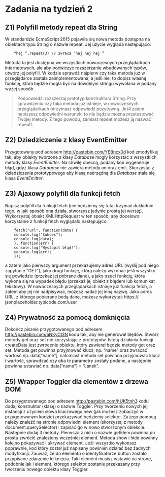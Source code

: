 # Zadania na tydzień 2

## Z1) Polyfill metody repeat dla String

W standardzie EcmaScript 2015 pojawiła się nowa metoda dostępna na obiektach typu
String o nazwie repeat. Jej użycie wygląda następująco:

        “hej ”.repeat(3) // zwraca “hej hej hej ”
    
Metoda ta jest dostępna we wszystkich nowoczesnych przeglądarkach internetowych, ale
aby poćwiczyć rozszerzanie wbudowanych typów, utwórz jej polyfill. W kodzie sprawdź
najpierw czy taka metoda już w przeglądarce została zaimplementowana, a jeśli nie, to
dopisz własną funkcję, która będzie mogła być na dowolnym stringu wywołana w podany
wyżej sposób.

>Podpowiedź: rozszerzaj prototyp konstruktora String. Przy sprawdzeniu czy
taka metoda już istnieje, w nowoczesnych przeglądarkach otrzymasz odpowiedź
pozytywną. Jeśli zatem napiszesz odpowiedni warunek, to nie będzie można przetestować
Twojej metody. Z tego powodu, zamiast repeat możesz ją nazwać repeatt.


## Z2) Dziedziczenie z klasy EventEmitter

Przygotowany pod adresem http://pastebin.com/YEBncx0d kod zmodyfikuj tak, aby obiekty
tworzone z klasy _Database_ mogły korzystać z wszystkich metody klasy _EventEmitter_. Na
chwilę obecną, podany kod wygeneruje błąd, gdyż klasa _Database_ nie zawiera metody on
oraz emit. Skorzystaj z dziedziczenia prototypowego aby klasą nadrzędną dla _Database_
stała się klasa _EventEmitter_.

## Z3) Ajaxowy polyfill dla funkcji fetch

Napisz polyfill dla funkcji fetch (nie będziemy się tutaj trzymać dokładnie tego, w jaki
sposób ona działa, stworzysz jedynie prostą jej wersję). Wykorzystaj obiekt
XMLHttpRequest w ten sposób, aby docelowo korzystanie z funkcji fetch wyglądało
następująco:

        fetch("url", function(data) {
        console.log("Sukces");
        console.log(data);
        }, function(err) {
        console.log("Wystąpił błąd!");
        console.log(err);
        });
    
a zatem jako pierwszy argument przekazujemy adres URL (wyślij pod niego zapytanie
"GET"), jako drugi funkcję, którą należy wykonać jeśli wszystko się powiedzie (przekaż jej
pobrane dane), a jako trzeci funkcję, która wykona się na wypadek błędu (przekaż jej
obiekt z błędem lub komunikat tekstowy). W nowoczesnych przeglądarkach istnieje już
funkcja fetch, a zatem aby jej nie nadpisywać, możesz nadać jej inną nazwę. Jako adres
URL, z którego pobierane bedą dane, możesz wykorzytać https://
jsonplaceholder.typicode.com/user

## Z4) Prywatność za pomocą domknięcia

Dokończ pisanie przygotowanego pod adresem http://pastebin.com/aNKyCt3N kodu tak,
aby nie generował błędów. Stwórz metody get oraz set nie korzystając z prototypów. Istotą
działania funkcji createData jest zwrócenie obiektu, który zawierał będzie metody get oraz
set. Metoda get powinna przyjmować klucz, np. “name” oraz zwracać wartość np.
data[“name”], natomiast metoda set powinna przyjmować klucz i wartość, sprawdzać czy
oba te parametry zostały podane, a następnie powinna ustawiać np. data[“name”] =
“Janek”.

## Z5) Wrapper Toggler dla elementów z drzewa DOM

Do przygotowanego pod adresem http://pastebin.com/hUK5tnh3 kodu dodaj konstruktor
(klasę) o nazwie Toggler. Przy tworzeniu nowych jej instancji z użyciem słowa kluczowego
new (jak możesz zobaczyć w przygotowanym kodzie) przekazywać będziemy selektor. Za
jego pomocą należy znaleźć na stronie odpowiedni element (skorzystaj z metody
document.querySelector) i zapisać go w nowo stworzonym obiekcie. Następnie dodaj 3
metody. Pierwsza z nich o nazwie getElem powinna po prostu zwrócić znaleziony
wcześniej element. Metoda show i hide powinny kolejno pokazywać i ukrywać element.
Jeśli wszystko wykonasz poprawnie, kod który został już napisany powinien działać bez
żadnych modyfikacji. Zauważ, że do elementu o identyfikatorze button zostało przypisane
zdarzenie kliknięcia. Taki element musisz wstawić na stronę, podobnie jak i element,
którego selektor zostanie przekazany przy tworzeniu nowego obiektu klasy Toggler.